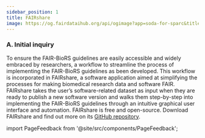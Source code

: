 ```yaml
---
sidebar_position: 1
title: FAIRshare
image: https://og.fairdataihub.org/api/ogimage?app=soda-for-sparc&title=Step-by-step%20guide%20to%20organize%20and%20submit%20SPARC%20datasets%20with%20SODA%20for%20SPARC&description=Getting%20Started
---
```


### A. Initial inquiry

To ensure the FAIR-BioRS guidelines are easily accessible and widely embraced by researchers, a workflow to streamline the process of implementing the FAIR-BioRS guidelines as been developed. This workflow is incorporated in FAIRshare, a software application aimed at simplifying the processes for making biomedical research data and software FAIR. FAIRshare takes the user’s software-related dataset as input when they are ready to publish a new software version and walks them step-by-step into implementing the FAIR-BioRS guidelines through an intuitive graphical user interface and automation. FAIRshare is free and open-source. Download FAIRshare and find out more on its [GitHub repository](https://github.com/fairdataihub/fairshare).

import PageFeedback from '@site/src/components/PageFeedback';

<PageFeedback />
